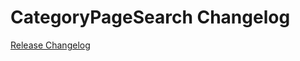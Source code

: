 # CategoryPageSearch Changelog

[Release Changelog](https://github.com/spryker/CategoryPageSearch/releases)

